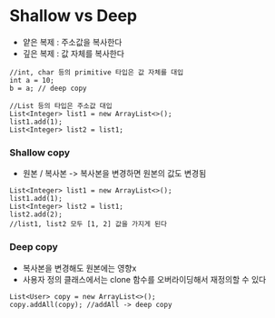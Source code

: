 ﻿# Shallow vs Deep

- 얕은 복제 : 주소값을 복사한다
- 깊은 복제 : 값 자체를 복사한다

```
//int, char 등의 primitive 타입은 값 자체를 대입
int a = 10;
b = a; // deep copy

//List 등의 타입은 주소값 대입
List<Integer> list1 = new ArrayList<>();
list1.add(1);
List<Integer> list2 = list1;
```


### Shallow copy
- 원본 / 복사본 -> 복사본을 변경하면 원본의 값도 변경됨
```
List<Integer> list1 = new ArrayList<>();
list1.add(1);
List<Integer> list2 = list1;
list2.add(2);
//list1, list2 모두 [1, 2] 값을 가지게 된다
```




### Deep copy
- 복사본을 변경해도 원본에는 영향x
- 사용자 정의 클래스에서는 clone 함수를 오버라이딩해서 재정의할 수 있다
```
List<User> copy = new ArrayList<>();
copy.addAll(copy); //addAll -> deep copy

```
